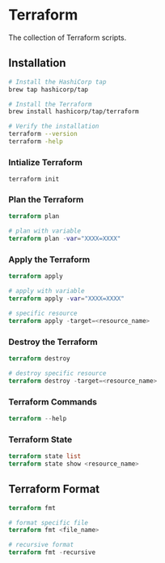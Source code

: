 # Terraform

The collection of Terraform scripts.

## Installation

```bash
# Install the HashiCorp tap
brew tap hashicorp/tap

# Install the Terraform
brew install hashicorp/tap/terraform

# Verify the installation
terraform --version
terraform -help
```

### Intialize Terraform

```hcl
terraform init
```

### Plan the Terraform

```terraform
terraform plan

# plan with variable
terraform plan -var="XXXX=XXXX"
```

### Apply the Terraform

```terraform
terraform apply

# apply with variable
terraform apply -var="XXXX=XXXX"

# specific resource
terraform apply -target=<resource_name>
```

### Destroy the Terraform

```terraform
terraform destroy

# destroy specific resource
terraform destroy -target=<resource_name>
```

### Terraform Commands

```terraform
terraform --help
```

### Terraform State

```terraform
terraform state list
terraform state show <resource_name>
```

## Terraform Format

```terraform
terraform fmt

# format specific file
terraform fmt <file_name>

# recursive format
terraform fmt -recursive
```
